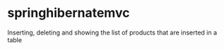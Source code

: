 # springhibernatemvc
Inserting, deleting and showing the list of products that are inserted in a table
